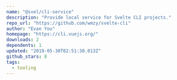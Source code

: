 ```yaml
---
name: "@svel/cli-service"
description: "Provide local service for Svelte CLI projects."
repo_url: "https://github.com/wmzy/svelte-cli"
author: "Evan You"
homepage: "https://cli.vuejs.org/"
downloads: 2
dependents: 1
updated: "2019-05-30T02:51:30.013Z"
github_stars: 8
tags: 
  - tooling
---
```

